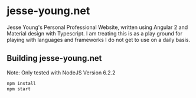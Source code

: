 # jesse-young.net
Jesse Young's Personal Professional Website, written using Angular 2 and Material design with Typescript.
I am treating this is as a play ground for playing with languages and frameworks I do not get to use on a daily basis.

## Building jesse-young.net
Note: Only tested with NodeJS Version 6.2.2

```bash
npm install
npm start
```
